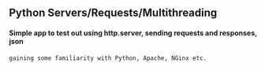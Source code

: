 ## Python Servers/Requests/Multithreading 

#### Simple app to test out using http.server, sending requests and responses, json

```gaining some familiarity with Python, Apache, NGinx etc. ```

